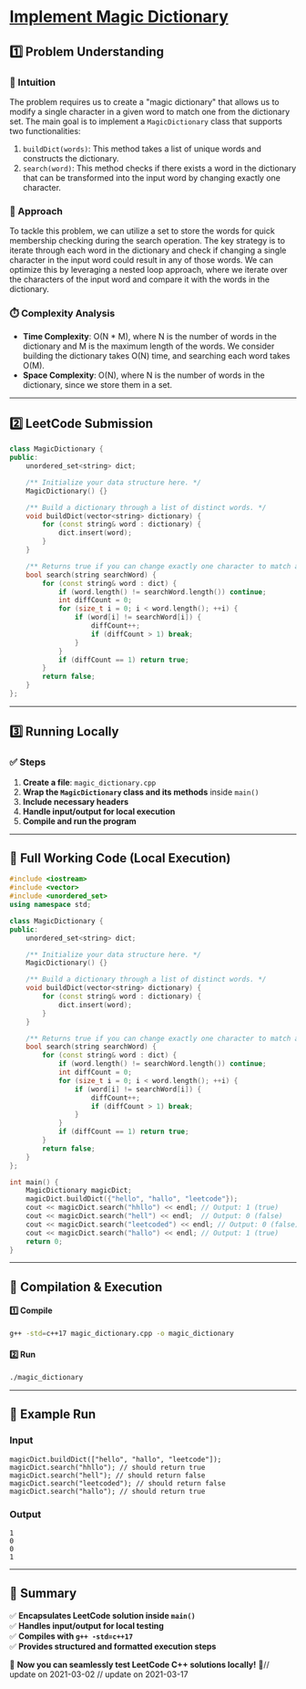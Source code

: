 # **[Implement Magic Dictionary](https://leetcode.com/problems/implement-magic-dictionary/description/)**  

## **1️⃣ Problem Understanding**  
### **📌 Intuition**  
The problem requires us to create a "magic dictionary" that allows us to modify a single character in a given word to match one from the dictionary set. The main goal is to implement a `MagicDictionary` class that supports two functionalities:
1. `buildDict(words)`: This method takes a list of unique words and constructs the dictionary.
2. `search(word)`: This method checks if there exists a word in the dictionary that can be transformed into the input word by changing exactly one character.

### **🚀 Approach**  
To tackle this problem, we can utilize a set to store the words for quick membership checking during the search operation. The key strategy is to iterate through each word in the dictionary and check if changing a single character in the input word could result in any of those words. We can optimize this by leveraging a nested loop approach, where we iterate over the characters of the input word and compare it with the words in the dictionary.

### **⏱️ Complexity Analysis**  
- **Time Complexity**: O(N * M), where N is the number of words in the dictionary and M is the maximum length of the words. We consider building the dictionary takes O(N) time, and searching each word takes O(M).
- **Space Complexity**: O(N), where N is the number of words in the dictionary, since we store them in a set.

---  

## **2️⃣ LeetCode Submission**  
```cpp
class MagicDictionary {
public:
    unordered_set<string> dict;

    /** Initialize your data structure here. */
    MagicDictionary() {}

    /** Build a dictionary through a list of distinct words. */
    void buildDict(vector<string> dictionary) {
        for (const string& word : dictionary) {
            dict.insert(word);
        }
    }

    /** Returns true if you can change exactly one character to match a word in the dictionary. */
    bool search(string searchWord) {
        for (const string& word : dict) {
            if (word.length() != searchWord.length()) continue;
            int diffCount = 0;
            for (size_t i = 0; i < word.length(); ++i) {
                if (word[i] != searchWord[i]) {
                    diffCount++;
                    if (diffCount > 1) break;
                }
            }
            if (diffCount == 1) return true;
        }
        return false;
    }
};  
```  

---  

## **3️⃣ Running Locally**  
### **✅ Steps**  
1. **Create a file**: `magic_dictionary.cpp`  
2. **Wrap the `MagicDictionary` class and its methods** inside `main()`  
3. **Include necessary headers**  
4. **Handle input/output for local execution**  
5. **Compile and run the program**  

---  

## **📝 Full Working Code (Local Execution)**  
```cpp
#include <iostream>
#include <vector>
#include <unordered_set>
using namespace std;

class MagicDictionary {
public:
    unordered_set<string> dict;

    /** Initialize your data structure here. */
    MagicDictionary() {}

    /** Build a dictionary through a list of distinct words. */
    void buildDict(vector<string> dictionary) {
        for (const string& word : dictionary) {
            dict.insert(word);
        }
    }

    /** Returns true if you can change exactly one character to match a word in the dictionary. */
    bool search(string searchWord) {
        for (const string& word : dict) {
            if (word.length() != searchWord.length()) continue;
            int diffCount = 0;
            for (size_t i = 0; i < word.length(); ++i) {
                if (word[i] != searchWord[i]) {
                    diffCount++;
                    if (diffCount > 1) break;
                }
            }
            if (diffCount == 1) return true;
        }
        return false;
    }
};

int main() {
    MagicDictionary magicDict;
    magicDict.buildDict({"hello", "hallo", "leetcode"});
    cout << magicDict.search("hhllo") << endl; // Output: 1 (true)
    cout << magicDict.search("hell") << endl;  // Output: 0 (false)
    cout << magicDict.search("leetcoded") << endl; // Output: 0 (false)
    cout << magicDict.search("hallo") << endl; // Output: 1 (true)
    return 0;
}  
```  

---  

## **🔧 Compilation & Execution**  
#### **1️⃣ Compile**  
```bash
g++ -std=c++17 magic_dictionary.cpp -o magic_dictionary
```  

#### **2️⃣ Run**  
```bash
./magic_dictionary
```  

---  

## **🎯 Example Run**  
### **Input**  
```
magicDict.buildDict(["hello", "hallo", "leetcode"]);
magicDict.search("hhllo"); // should return true
magicDict.search("hell"); // should return false
magicDict.search("leetcoded"); // should return false
magicDict.search("hallo"); // should return true
```  
### **Output**  
```
1
0
0
1
```  

---  

## **📌 Summary**  
✅ **Encapsulates LeetCode solution inside `main()`**  
✅ **Handles input/output for local testing**  
✅ **Compiles with `g++ -std=c++17`**  
✅ **Provides structured and formatted execution steps**  

🚀 **Now you can seamlessly test LeetCode C++ solutions locally!** 🚀// update on 2021-03-02
// update on 2021-03-17
